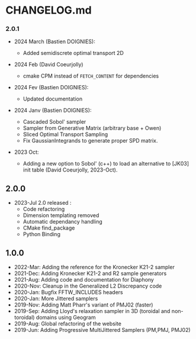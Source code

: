 # CHANGELOG.md

### 2.0.1

- 2024 March (Bastien DOIGNIES):
    - Added semidiscrete optimal transport 2D 

- 2024 Feb (David Coeurjolly)
    - cmake CPM instead of `FETCH_CONTENT` for dependencies 
- 2024 Fev (Bastien DOIGNIES):
    - Updated documentation

- 2024 Janv (Bastien DOIGNIES):
    - Cascaded Sobol' sampler
    - Sampler from Generative Matrix (arbitrary base + Owen)
    - Sliced Optimal Transport Sampling
    - Fix GaussianIntegrands to generate proper SPD matrix.

- 2023 Oct: 
    - Adding a new option to Sobol' (c++) to load an alternative to [JK03] init table (David Coeurjolly, 2023-Oct).

## 2.0.0 

- 2023-Jul 2.0 released : 
    - Code refactoring
    - Dimension templating removed
    - Automatic dependancy handling
    - CMake find_package
    - Python Binding

## 1.0.0

* 2022-Mar: Adding the reference for the Kronecker K21-2 sampler
* 2021-Dec: Adding Kronecker K21-2 and R2 sample generators
* 2021-Aug: Adding code and documentation for Diaphony
* 2020-Nov: Cleanup in the Generalized L2 Discrepancy code
* 2020-Jan: Bugfix FFTW_INCLUDES headers
* 2020-Jan: More Jittered samplers
* 2019-Nov: Adding Matt Pharr's variant of PMJ02 (faster)
* 2019-Sep: Adding Lloyd's relaxation sampler in 3D (toroidal and non-toroidal) domains using Geogram
* 2019-Aug: Global refactoring of the website
* 2019-Jun: Adding Progressive MultiJittered Samplers (PM,PMJ, PMJ02)
